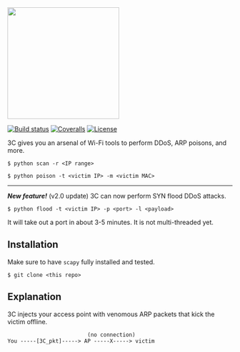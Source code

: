 
<img src="https://github.com/PyDever/AirCat/blob/master/img/3c%20(1).png" width="250">

 [![Build status](https://ci.appveyor.com/api/projects/status/pjxh5g91jpbh7t84?svg=true)](https://ci.appveyor.com/project/tygerbytes/resourcefitness) 
[![Coveralls](https://coveralls.io/repos/github/tygerbytes/ResourceFitness/badge.svg?branch=master)](https://coveralls.io/github/tygerbytes/ResourceFitness?branch=master) 
[![License](https://img.shields.io/badge/License-BSD%202--Clause-orange.svg)](https://opensource.org/licenses/BSD-2-Clause)
<br>

3C gives you an arsenal of Wi-Fi tools to perform DDoS, ARP poisons, and more. 
```
$ python scan -r <IP range>
```
```
$ python poison -t <victim IP> -m <victim MAC>
```
<hr>

***New feature!*** (v2.0 update)
3C can now perform SYN flood DDoS attacks.
```
$ python flood -t <victim IP> -p <port> -l <payload>
```
It will take out a port in about 3-5 minutes. It is not 
multi-threaded yet.

## Installation 
Make sure to have `scapy` fully installed and tested.
```
$ git clone <this repo>
```

## Explanation
3C injects your access point with venomous ARP packets that kick the victim offline. 
```
                         (no connection)
You -----[3C_pkt]-----> AP -----X-----> victim
```

